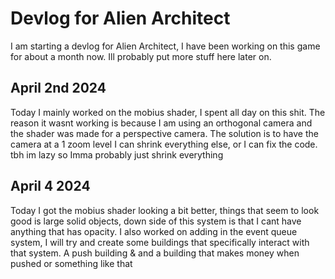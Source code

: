 # Devlog for Alien Architect #

I am starting a devlog for Alien Architect, I have been working on this game for about a month now. Ill probably put more stuff here later on.

## April 2nd 2024 ##

Today I mainly worked on the mobius shader, I spent all day on this shit. The reason it wasnt working is because I am using an orthogonal camera and the shader was made for a perspective camera. The solution is to have the camera at a 1 zoom level I can shrink everything else, or I can fix the code. tbh im lazy so Imma probably just shrink everything

## April 4 2024 ##

Today I got the mobius shader looking a bit better, things that seem to look good is large solid objects, down side of this system is that I cant have anything that has opacity. I also worked on adding in the event queue system, I will try and create some buildings that specifically interact with that system. A push building & and a building that makes money when pushed or something like that





